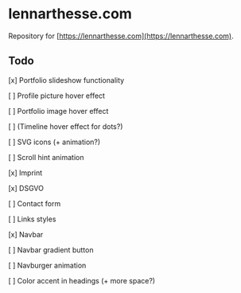 # lennarthesse.com

Repository for [https://lennarthesse.com](https://lennarthesse.com).

## Todo

[x] Portfolio slideshow functionality

[ ] Profile picture hover effect

[ ] Portfolio image hover effect

[ ] (Timeline hover effect for dots?)

[ ] SVG icons (+ animation?)

[ ] Scroll hint animation

[x] Imprint

[x] DSGVO

[ ] Contact form

[ ] Links styles

[x] Navbar

[ ] Navbar gradient button

[ ] Navburger animation

[ ] Color accent in headings (+ more space?)

